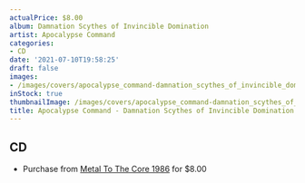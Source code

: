 ```yaml
---
actualPrice: $8.00
album: Damnation Scythes of Invincible Domination
artist: Apocalypse Command
categories:
- CD
date: '2021-07-10T19:58:25'
draft: false
images:
- /images/covers/apocalypse_command-damnation_scythes_of_invincible_domination.png
inStock: true
thumbnailImage: /images/covers/apocalypse_command-damnation_scythes_of_invincible_domination-thumb.png
title: Apocalypse Command - Damnation Scythes of Invincible Domination
---
```


## CD
* Purchase from [Metal To The Core 1986](https://metaltothecore1986.com/shop/apocalypse-command-damnation-scythes-of-invincible-domination-cd/) for $8.00
